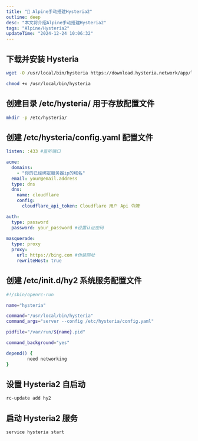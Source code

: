```yaml
---
title: "📑 Alpine手动搭建Hysteria2"
outline: deep
desc: "本文将介绍Alpine手动搭建Hysteria2"
tags: "Alpine/Hysteria2"
updateTime: "2024-12-24 10:06:32"
---
```


## 下载并安装 Hysteria
```bash
wget -O /usr/local/bin/hysteria https://download.hysteria.network/app/latest/hysteria-linux-amd64  --no-check-certificate
```
```bash
chmod +x /usr/local/bin/hysteria
```
## 创建目录 /etc/hysteria/ 用于存放配置文件
```bash
mkdir -p /etc/hysteria/
```
## 创建 /etc/hysteria/config.yaml 配置文件
```yaml
listen: :433 #监听端口

acme:
  domains:
    - "你的已经绑定服务器ip的域名"
  email: your@email.address
  type: dns
  dns:
    name: cloudflare
    config:
      cloudflare_api_token: Cloudflare 用户 Api 令牌

auth:
  type: password
  password: your_password #设置认证密码
  
masquerade:
  type: proxy
  proxy:
    url: https://bing.com #伪装网址
    rewriteHost: true
```
## 创建 /etc/init.d/hy2 系统服务配置文件
```bash
#!/sbin/openrc-run

name="hysteria"

command="/usr/local/bin/hysteria"
command_args="server --config /etc/hysteria/config.yaml"

pidfile="/var/run/${name}.pid"

command_background="yes"

depend() {
        need networking
}
```
## 设置 Hysteria2 自启动
```bash
rc-update add hy2
```
## 启动 Hysteria2 服务
```bash
service hysteria start
```